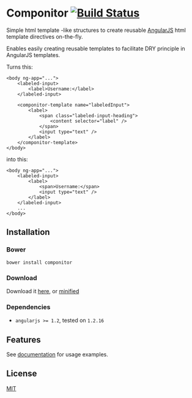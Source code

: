 Componitor [![Build Status](https://secure.travis-ci.org/NitorCreations/componitor.png)](https://travis-ci.org/NitorCreations/componitor)
=========

  Simple html template -like structures to create reusable [AngularJS](https://angularjs.org) html template directives on-the-fly.
  
  Enables easily creating reusable templates to facilitate DRY principle in AngularJS templates.
  
Turns this:

    <body ng-app="...">
    	<labeled-input>
        	<label>Username:</label>
        </labeled-input>
        
        <componitor-template name="labeledInput">
        	<label>
            	<span class="labeled-input-heading">
                	<content selector="label" />
                </span>
                <input type="text" />
            </label>
        </componitor-template>
    </body>

into this:

    <body ng-app="...">
    	<labeled-input>
        	<label>
            	<span>Username:</span>
                <input type="text" />
        	</label>
        </labeled-input>
        ...
    </body>

## Installation

### Bower

    bower install componitor
    
### Download

Download it [here](dist/componitor.js), or [minified](componitor.min.js)

### Dependencies
* `angularjs >= 1.2`, tested on `1.2.16`

## Features

See [documentation](dist/docs) for usage examples.

## License

  [MIT](LICENSE)
